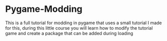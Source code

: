 # Pygame-Modding
This is a full tutorial for modding in pygame that uses a small tutorial I made for this, during this little course you will learn how to modify the tutorial game and create a package that can be added during loading 
